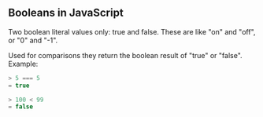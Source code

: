 ## Booleans in JavaScript

Two boolean literal values only: true and false.
These are like "on" and "off", or "0" and "-1".

Used for comparisons they return the boolean result of "true" or "false".
Example:
```js 
> 5 === 5
= true

> 100 < 99
= false
```